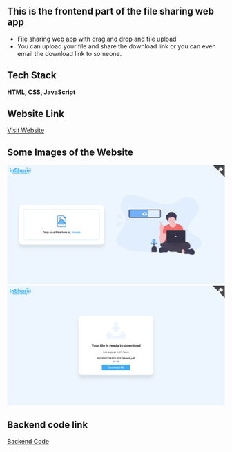 ## This is the frontend part of the file sharing web app
* File sharing web app with drag and drop and file upload
* You can upload your file and share the download link or you can even email the download link to someone.
## Tech Stack 
**HTML, CSS, JavaScript**
## Website Link
[Visit Website](https://sad-keller-28485e.netlify.app/)
## Some Images of the Website
![Home Page](/imgs/inshare1.png)
![Download Page](/imgs/inshare2.png)

## Backend code link
[Backend Code](https://github.com/vishal-kumar-saw/inshare-backend)